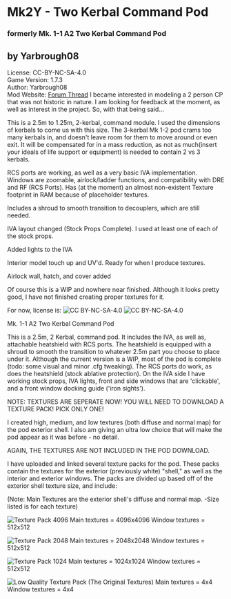 # Mk2Y -  Two Kerbal Command Pod
### formerly Mk. 1-1 A2 Two Kerbal Command Pod
## by Yarbrough08


License: CC-BY-NC-SA-4.0  
Game Version: 1.7.3  
Author: Yarbrough08  
Mod Website: [Forum Thread](http://forum.kerbalspaceprogram.com/index.php?/topic/88604-*)
I became interested in modeling a 2 person CP that was not historic in nature. I am looking for feedback at the moment, as well as interest in the project. So, with that being said...

This is a 2.5m to 1.25m, 2-kerbal, command module. I used the dimensions of kerbals to come us with this size. The 3-kerbal Mk 1-2 pod crams too many kerbals in, and doesn't leave room for them to move around or even exit. It will be compensated for in a mass reduction, as not as much(insert your ideals of life support or equipment) is needed to contain 2 vs 3 kerbals.

RCS ports are working, as well as a very basic IVA implementation. Windows are zoomable, airlock/ladder functions, and compatibility with DRE and RF (RCS Ports). Has (at the moment) an almost non-existent Texture footprint in RAM because of placeholder textures.

Includes a shroud to smooth transition to decouplers, which are still needed.

IVA layout changed (Stock Props Complete). I used at least one of each of the stock props.

Added lights to the IVA

Interior model touch up and UV'd. Ready for when I produce textures.

Airlock wall, hatch, and cover added

Of course this is a WIP and nowhere near finished. Although it looks pretty good, I have not finished creating proper textures for it.

For now, license is: ![CC BY-NC-SA-4.0](https://licensebuttons.net/l/by-nc-sa/4.0/80x15.png)
![CC BY-NC-SA-4.0](https://img.shields.io/badge/license-CC--BY--NC--SA--4.0-lightgrey)

Mk. 1-1 A2 Two Kerbal Command Pod

This is a 2.5m, 2 Kerbal, command pod. It includes the IVA, as well as, attachable heatshield with RCS ports. The heatshield is equipped with a shroud to smooth the transition to whatever 2.5m part you choose to place under it. Although the current version is a WIP, most of the pod is complete (todo: some visual and minor .cfg tweaking). The RCS ports do work, as does the heatshield (stock ablative protection). On the IVA side I have working stock props, IVA lights, front and side windows that are 'clickable', and a front window docking guide ('iron sights').

NOTE: TEXTURES ARE SEPERATE NOW! YOU WILL NEED TO DOWNLOAD A TEXTURE PACK! PICK ONLY ONE!

I created high, medium, and low textures (both diffuse and normal map) for the pod exterior shell. I also am giving an ultra low choice that will make the pod appear as it was before - no detail.

AGAIN, THE TEXTURES ARE NOT INCLUDED IN THE POD DOWNLOAD.

I have uploaded and linked several texture packs for the pod. These packs contain the textures for the exterior (previously white) "shell," as well as the interior and exterior windows. The packs are divided up based off of the exterior shell texture size, and include:

(Note: Main Textures are the exterior shell's diffuse and normal map. -Size listed is for each texture)

![Texture Pack 4096](http://spacedock.info/mod/419)
    Main textures = 4096x4096
    Window textures = 512x512

![Texture Pack 2048](http://spacedock.info/mod/420)
    Main textures = 2048x2048
    Window textures = 512x512

![Texture Pack 1024](http://spacedock.info/mod/421)
    Main textures = 1024x1024
    Window textures = 512x512

![Low Quality Texture Pack (The Original Textures)](http://spacedock.info/mod/422)
    Main textures = 4x4
    Window textures = 4x4
